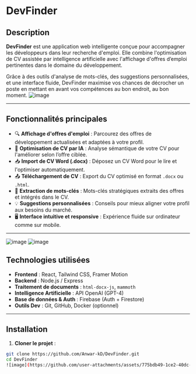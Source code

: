 # DevFinder

## Description

**DevFinder** est une application web intelligente conçue pour accompagner les développeurs dans leur recherche d'emploi. Elle combine l'optimisation de CV assistée par intelligence artificielle avec l'affichage d'offres d’emploi pertinentes dans le domaine du développement.

Grâce à des outils d'analyse de mots-clés, des suggestions personnalisées, et une interface fluide, DevFinder maximise vos chances de décrocher un poste en mettant en avant vos compétences au bon endroit, au bon moment.
![image](https://github.com/user-attachments/assets/fef778d2-2c74-4a5d-bdb6-43e264c1a2af)

---

## Fonctionnalités principales

- 🔍 **Affichage d'offres d'emploi** : Parcourez des offres de développement actualisées et adaptées à votre profil.
- 🧠 **Optimisation de CV par IA** : Analyse sémantique de votre CV pour l'améliorer selon l’offre ciblée.
- 📥 **Import de CV Word (.docx)** : Déposez un CV Word pour le lire et l'optimiser automatiquement.
- 📤 **Téléchargement de CV** : Export du CV optimisé en format `.docx` ou `.html`.
- 🔑 **Extraction de mots-clés** : Mots-clés stratégiques extraits des offres et intégrés dans le CV.
- 💡 **Suggestions personnalisées** : Conseils pour mieux aligner votre profil aux besoins du marché.
- 🖥️ **Interface intuitive et responsive** : Expérience fluide sur ordinateur comme sur mobile.

---
![image](https://github.com/user-attachments/assets/dae451e7-d9df-4b09-951c-987b4ce7c077)
![image](https://github.com/user-attachments/assets/5e2e7503-42f6-46f5-b319-5bbb2b6033f3)


## Technologies utilisées

- **Frontend** : React, Tailwind CSS, Framer Motion
- **Backend** : Node.js / Express
- **Traitement de documents** : `html-docx-js`, `mammoth`
- **Intelligence Artificielle** : API OpenAI (GPT-4)
- **Base de données & Auth** : Firebase (Auth + Firestore)
- **Outils Dev** : Git, GitHub, Docker (optionnel)

---

## Installation

1. **Cloner le projet** :

```bash
git clone https://github.com/Anwar-kD/DevFinder.git
cd DevFinder
![image](https://github.com/user-attachments/assets/775bdb49-1ce2-40dc-8d76-98450c34ee67)
